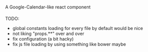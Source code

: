 ###
A Google-Calendar-like react component

####
TODO:

- global constants loading for every file by default would be nice
- not liking "props.**" over and over
- fix configuration (a bit hacky)
- fix js file loading by using something like bower maybe
